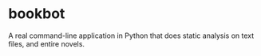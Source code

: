 # bookbot
A real command-line application in Python that does static analysis on text files, and entire novels.